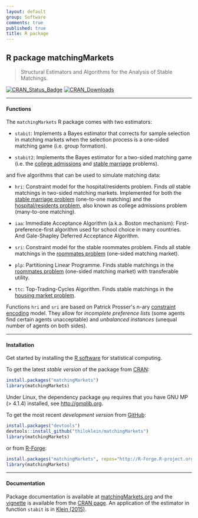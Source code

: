 ```yaml
---
layout: default
group: Software
comments: true
published: true
title: R package
---
```




## R package matchingMarkets

> Structural Estimators and Algorithms for the Analysis of Stable Matchings.

[![CRAN_Status_Badge](http://www.r-pkg.org/badges/version/matchingMarkets?color=blue)](http://cran.r-project.org/package=matchingMarkets)
[![CRAN_Downloads](http://cranlogs.r-pkg.org/badges/grand-total/matchingMarkets?color=blue)](http://cran.r-project.org/package=matchingMarkets)


***

#### Functions

The `matchingMarkets` R package comes with two estimators:

* `stabit`: Implements a Bayes estimator that corrects for sample selection in matching markets when the selection process is a one-sided matching game (i.e. group formation).

* `stabit2`: Implements the Bayes estimator for a two-sided matching game (i.e. the [college admissions](http://en.wikipedia.org/wiki/Stable_marriage_problem#Similar_problems) and [stable marriage](http://en.wikipedia.org/wiki/Stable_marriage_problem) problems).

and five algorithms that can be used to simulate matching data:

* `hri`: Constraint model for the hospital/residents problem. Finds *all* stable matchings in two-sided matching markets. Implemented for both the [stable marriage problem](http://en.wikipedia.org/wiki/Stable_marriage_problem) (one-to-one matching) and the [hospital/residents problem](http://en.wikipedia.org/wiki/Stable_marriage_problem#Similar_problems), also known as college admissions problem (many-to-one matching). 

* `iaa`: Immediate Acceptance Algorithm (a.k.a. Boston mechanism): First-preference-first algorithm used for school choice in many countries. And Gale-Shapley Deferred Acceptance Algorithm.

* `sri`: Constraint model for the stable roommates problem. Finds all stable matchings in the [roommates problem](https://en.wikipedia.org/wiki/Stable_roommates_problem) (one-sided matching market).

* `plp`: Partitioning Linear Programme. Finds stable matchings in the [roommates problem](https://en.wikipedia.org/wiki/Stable_roommates_problem) (one-sided matching market) with transferable utility.

* `ttc`: Top-Trading-Cycles Algorithm. Finds stable matchings in the [housing market problem](https://en.wikipedia.org/wiki/Top_trading_cycle).

Functions `hri` and `sri` are based on Patrick Prosser's n-ary [constraint encoding](http://www.dcs.gla.ac.uk/~pat/roommates/distribution/papers/cpaior2014.pdf) model. They allow for *incomplete preference lists* (some agents find certain agents unacceptable) and *unbalanced instances* (unequal number of agents on both sides).


***

#### Installation

Get started by installing the [R software](https://www.r-project.org/) for statistical computing.

To get the latest *stable version* of the package from [CRAN](https://cran.r-project.org/package=matchingMarkets):

```R
install.packages("matchingMarkets")
library(matchingMarkets)
```

Under Linux, the dependency package `gmp` requires that you have GNU MP (> 4.1.4) installed, see http://gmplib.org.

To get the most recent *development version* from [GitHub](https://github.com/thiloklein/matchingMarkets):

```R
install.packages("devtools")
devtools::install_github("thiloklein/matchingMarkets")
library(matchingMarkets)
```
or from [R-Forge](https://r-forge.r-project.org/R/?group_id=1906):

```R
install.packages("matchingMarkets", repos="http://R-Forge.R-project.org")
library(matchingMarkets)
```

***

#### Documentation

Package documentation is available at [matchingMarkets.org](http://matchingMarkets.org) and the [vignette](https://cran.r-project.org/web/packages/matchingMarkets/vignettes/matching.pdf) is available from the [CRAN page](https://cran.r-project.org/package=matchingMarkets). An application of the estimator in function `stabit` is in [Klein (2015)](https://ideas.repec.org/p/cam/camdae/1521.html).

